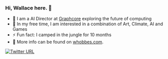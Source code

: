 ### Hi, Wallace here. 👋

<!--
**whobbes/whobbes** is a ✨ _special_ ✨ repository because its `README.md` (this file) appears on your GitHub profile. -->

- 🔭 I am a AI Director at [Graphcore](graphcore.ai) exploring the future of computing
- 🌱 In my free time, I am interested in a combination of Art, Climate, AI and Games
- ⚡ Fun fact: I camped in the jungle for 10 months
- 👯 More info can be found on [whobbes.com](whobbes.com).

[![Twitter URL](https://img.shields.io/twitter/url/https/twitter.com/whobbes.svg?style=social&label=%20%40whobbes)](https://twitter.com/bukotsunikki)

